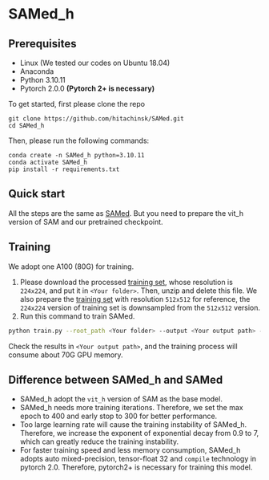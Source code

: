 # SAMed_h

## Prerequisites
- Linux (We tested our codes on Ubuntu 18.04)
- Anaconda
- Python 3.10.11
- Pytorch 2.0.0 **(Pytorch 2+ is necessary)**

To get started, first please clone the repo
```
git clone https://github.com/hitachinsk/SAMed.git
cd SAMed_h
```
Then, please run the following commands:
```
conda create -n SAMed_h python=3.10.11
conda activate SAMed_h
pip install -r requirements.txt
```

## Quick start
All the steps are the same as [SAMed](https://github.com/hitachinsk/SAMed). But you need to prepare the vit_h version of SAM and our pretrained checkpoint.

## Training
We adopt one A100 (80G) for training.
1. Please download the processed [training set](https://drive.google.com/file/d/1zuOQRyfo0QYgjcU_uZs0X3LdCnAC2m3G/view?usp=share_link), whose resolution is `224x224`, and put it in `<Your folder>`. Then, unzip and delete this file. We also prepare the [training set](https://drive.google.com/file/d/1F42WMa80UpH98Pw95oAzYDmxAAO2ApYg/view?usp=share_link) with resolution `512x512` for reference, the `224x224` version of training set is downsampled from the `512x512` version.
2. Run this command to train SAMed.
```bash
python train.py --root_path <Your folder> --output <Your output path> --warmup --AdamW --tf32 --compile --use_amp --lr_exp 7 --max_epochs 400 --stop_epoch 300
```
Check the results in `<Your output path>`, and the training process will consume about 70G GPU memory.

## Difference between SAMed_h and SAMed
- SAMed_h adopt the `vit_h` version of SAM as the base model.
- SAMed_h needs more training iterations. Therefore, we set the max epoch to 400 and early stop to 300 for better performance. 
- Too large learning rate will cause the training instability of SAMed_h. Therefore, we increase the exponent of exponential decay from 0.9 to 7, which can greatly reduce the training instability.
- For faster training speed and less memory consumption, SAMed_h adopts auto mixed-precision, tensor-float 32 and `compile` technology in pytorch 2.0. Therefore, pytorch2+ is necessary for training this model.

